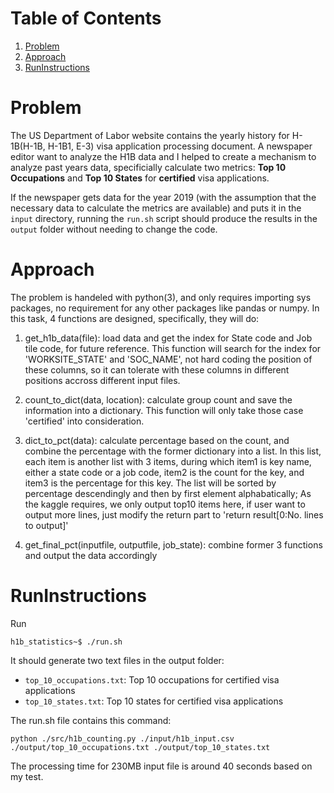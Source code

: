 # Table of Contents
1. [Problem](README.md#problem)
2. [Approach](README.md#Approach)
3. [RunInstructions](README.md#RunInstructions)

# Problem

The US Department of Labor website contains the yearly history for H-1B(H-1B, H-1B1, E-3) visa application processing document. A newspaper editor want to analyze the H1B data and I helped to create a mechanism to analyze past years data, specificially calculate two metrics: **Top 10 Occupations** and **Top 10 States** for **certified** visa applications.

If the newspaper gets data for the year 2019 (with the assumption that the necessary data to calculate the metrics are available) and puts it in the `input` directory, running the `run.sh` script should produce the results in the `output` folder without needing to change the code.

# Approach

The problem is handeled with python(3), and only requires importing sys packages, no requirement for any other packages like pandas or numpy. In this task, 4 functions are designed, specifically, they will do:

1. get_h1b_data(file): load data and get the index for State code and Job tile code, for future reference. This function will search for the index for 'WORKSITE_STATE' and 'SOC_NAME', not hard coding the position of these columns, so it can tolerate with these columns in different positions accross different input files. 

2. count_to_dict(data, location): calculate group count and save the information into a dictionary. This function will only take those case 'certified' into consideration.

3. dict_to_pct(data): calculate percentage based on the count, and combine the percentage with the former dictionary into a list. In this list, each item is another list with 3 items, during which item1 is key name, either a state code or a job code, item2 is the count for the key, and item3 is the percentage for this key. The list will be sorted by percentage descendingly and then by first element alphabatically; As the kaggle requires, we only output top10 items here, if user want to output more lines, just modify the return part to 'return result[0:No. lines to output]'

4. get_final_pct(inputfile, outputfile, job_state): combine former 3 functions and output the data accordingly 

# RunInstructions 

Run 

    h1b_statistics~$ ./run.sh 

It should generate two text files in the output folder: 

* `top_10_occupations.txt`: Top 10 occupations for certified visa applications
* `top_10_states.txt`: Top 10 states for certified visa applications

The run.sh file contains this command: 

    python ./src/h1b_counting.py ./input/h1b_input.csv ./output/top_10_occupations.txt ./output/top_10_states.txt

The processing time for 230MB input file is around 40 seconds based on my test. 
